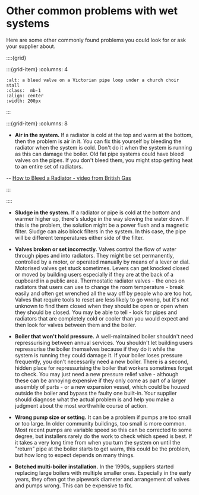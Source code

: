 # Other common problems with wet systems

Here are some other commonly found problems you could look for or ask your supplier about.

::::{grid} 

:::{grid-item}
:columns: 4
```{image} /images/heat-distribution/hidden-bleed-valve.jpg
:alt: a bleed valve on a Victorian pipe loop under a church choir stall
:class:  mb-1
:align: center
:width: 200px
```
:::

:::{grid-item}
:columns: 8

- **Air in the system.** If a radiator is cold at the top and warm at the bottom, then the problem is air in it.  You can fix this yourself by bleeding the radiator when the system is cold. Don't do it when the system is running as this can damage the boiler.  Old fat pipe systems could have bleed valves on the pipes.  If you don't bleed them, you might stop getting heat to an entire set of radiators. 

-- [How to Bleed a Radiator - video from British Gas](https://www.youtube.com/watch?v=sjyEkLwHtTc)

:::

::::

- **Sludge in the system.** If a radiator or pipe is cold at the bottom and warmer higher up, there's sludge in the way slowing the water down. If this is the problem, the solution might be a power flush and a magnetic filter.  Sludge can also block filters in the system.  In this case, the pipe will be different temperatures either side of the filter.


<!-- :TODO: filter picture -->

- **Valves broken or set incorrectly.**  Valves control the flow of water through pipes and into radiators.  They might be set permanently, controlled by a motor, or operated manually by means of a lever or dial.  Motorised valves get stuck sometimes.  Levers can get knocked closed or moved by building users especially if they are at the back of a cupboard in a public area.  Thermostatic radiator valves  - the ones on radiators that users can use to change the room temperature - break easily and often get wrenched all the way off by people who are too hot.  Valves that require tools to reset are less likely to go wrong, but it's not unknown to find them closed when they should be open or open when they should be closed.  You may be able to tell - look for pipes and radiators that are completely cold or cooler than you would expect and then look for valves between them and the boiler.


- **Boiler that won't hold pressure.** A well-maintained boiler shouldn't need repressurising between annual services. You shouldn't let building users repressurise the boiler themselves because if they do it while the system is running they could damage it.   If your boiler loses pressure frequently, you don't necessarily need a new boiler.  There is a second, hidden place for repressurising the boiler that workers sometimes forget to check. You may just need a new pressure relief valve - although these can be annoying expensive if they only come as part of a larger assembly of parts - or a new expansion vessel, which could be housed outside the boiler and bypass the faulty one built-in.  Your supplier should diagnose what the actual problem is and help you make a judgment about the most worthwhile course of action.    

- **Wrong pump size or setting.** It can be a problem if pumps are too small or too large.  In older community buildings, too small is more common.  Most recent pumps are variable speed so this can be corrected to some degree, but installers rarely do the work to check which speed is best.  If it takes a very long time from when you turn the system on until the "return" pipe at the boiler starts to get warm, this could be the problem, but how long to expect depends on many things.


- **Botched multi-boiler installation.** In the 1990s, suppliers started replacing large boilers with multiple smaller ones.  Especially in the early years, they often got the pipework diameter and arrangement of valves and pumps wrong.  This can be expensive to fix.

